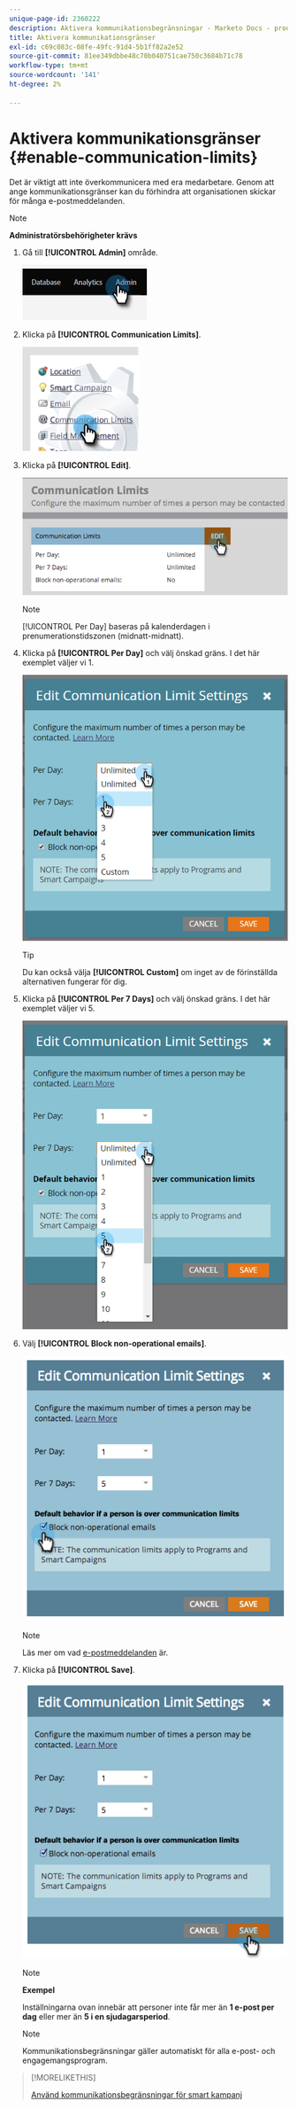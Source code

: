 ```yaml
---
unique-page-id: 2360222
description: Aktivera kommunikationsbegränsningar - Marketo Docs - produktdokumentation
title: Aktivera kommunikationsgränser
exl-id: c69c083c-08fe-49fc-91d4-5b1ff82a2e52
source-git-commit: 81ee349dbbe48c70b040751cae750c3684b71c78
workflow-type: tm+mt
source-wordcount: '141'
ht-degree: 2%

---
```


# Aktivera kommunikationsgränser {#enable-communication-limits}

Det är viktigt att inte överkommunicera med era medarbetare. Genom att ange kommunikationsgränser kan du förhindra att organisationen skickar för många e-postmeddelanden.

>[!NOTE]
>
>**Administratörsbehörigheter krävs**

1. Gå till **[!UICONTROL Admin]** område.

   ![](assets/enable-communication-limits-1.png)

1. Klicka på **[!UICONTROL Communication Limits]**.

   ![](assets/enable-communication-limits-2.png)

1. Klicka på **[!UICONTROL Edit]**.

   ![](assets/enable-communication-limits-3.png)

   >[!NOTE]
   >
   >[!UICONTROL Per Day] baseras på kalenderdagen i prenumerationstidszonen (midnatt-midnatt).

1. Klicka på **[!UICONTROL Per Day]** och välj önskad gräns. I det här exemplet väljer vi 1.

   ![](assets/enable-communication-limits-4.png)

   >[!TIP]
   >
   >Du kan också välja **[!UICONTROL Custom]** om inget av de förinställda alternativen fungerar för dig.

1. Klicka på **[!UICONTROL Per 7 Days]** och välj önskad gräns. I det här exemplet väljer vi 5.

   ![](assets/enable-communication-limits-5.png)

1. Välj **[!UICONTROL Block non-operational emails]**.

   ![](assets/enable-communication-limits-6.png)

   >[!NOTE]
   >
   >Läs mer om vad [e-postmeddelanden](/help/marketo/product-docs/email-marketing/general/functions-in-the-editor/make-an-email-operational.md) är.

1. Klicka på **[!UICONTROL Save]**.

   ![](assets/enable-communication-limits-7.png)

   >[!NOTE]
   >
   >**Exempel**
   >
   >Inställningarna ovan innebär att personer inte får mer än **1 e-post per dag** eller mer än **5 i en sjudagarsperiod**.

   >[!NOTE]
   >
   >Kommunikationsbegränsningar gäller automatiskt för alla e-post- och engagemangsprogram.

>[!MORELIKETHIS]
>
>[Använd kommunikationsbegränsningar för smart kampanj](/help/marketo/product-docs/core-marketo-concepts/smart-campaigns/using-smart-campaigns/apply-communication-limits-to-smart-campaign.md)
